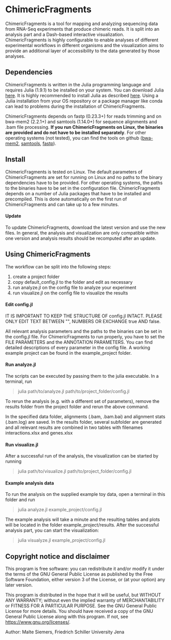 # ChimericFragments

ChimericFragments is a tool for mapping and analyzing sequencing data from RNA-Seq experiments that
produce chimeric reads. It is split into an analysis part and a Dash-based interactive visualization.
ChimericFragments is highly configurable to enable analyses of different experimental workflows in
different organisms and the visualization aims to provide an additional layer of accessibility to the
data generated by those analyses.

## Dependencies

ChimericFragments is written in the Julia programming language and requires Julia (1.9.1) to
be installed on your system. You can download Julia [here](https://julialang.org/downloads/). It is
highly recommended to install Julia as described [here](https://julialang.org/downloads/platform/).
Using a Julia installation from your OS repository or a package manager like conda can lead to
problems during the installation of ChimericFragments.

ChimericFragments depends on fastp (0.23.3+) for reads trimming and on bwa-mem2 (2.2.1+) and samtools (1.14.0+)
for sequence alignments and .bam file processing. **If you run ChimericFragments on Linux, the binaries are provided
and do not have to be installed separately**. For other operating systems (not tested), you can find the tools on 
github ([bwa-mem2](https://github.com/bwa-mem2/bwa-mem2/releases), 
    [samtools](https://github.com/samtools/samtools/releases),
    [fastp](https://github.com/OpenGene/fastp/releases)).

## Install

ChimericFragments is tested on Linux. The default parameters of ChimericFragments are set for running on Linux and no 
paths to the binary dependencies have to be provided. For other operating systems, the paths to the binaries have to 
be set in the configuration file. ChimericFragments depends on a number of Julia packages that have to be installed 
and precompiled. This is done automatically on the first run of ChimericFragments and can take up to a few minutes.

#### Update

To update ChimericFragments, download the latest version and use the new files. In general, the analysis and visualization
are only compatible within one version and analysis results should be recomputed after an update.

## Using ChimericFragments

The workflow can be split into the following steps:

1. create a project folder
3. copy default_config.jl to the folder and edit as necessary
4. run analyze.jl on the config file to analyze your experiment
5. run visualize.jl on the config file to visualize the results

#### Edit config.jl

IT IS IMPORTANT TO KEEP THE STRUCTURE OF config.jl INTACT. PLEASE ONLY EDIT TEXT BETWEEN "",
NUMBERS OR EXCHANGE true AND false.

All relevant analysis parameters and the paths to the binaries can be set in the config.jl file.
For ChimericFragments to run properly, you have to set the FILE PARAMETERS and the ANNOTATION
PARAMETERS. You can find detailed descriptions of every parameter in the config file. A working
example project can be found in the example_project folder.

#### Run analyze.jl

The scripts can be executed by passing them to the julia executable. In a terminal, run

>julia path/to/analyze.jl path/to/project_folder/config.jl

To rerun the analysis (e.g. with a different set of parameters), remove the results folder from
the project folder and rerun the above command.

In the specified data folder, alignments (.bam, .bam.bai) and alignment stats (.bam.log) are saved.
In the results folder, several subfolder are generated and all relevant results are combined in two
tables with filenames interactions.xlsx and genes.xlsx

#### Run visualize.jl

After a successful run of the analysis, the visualization can be started by running

>julia path/to/visualize.jl path/to/project_folder/config.jl

#### Example analysis data

To run the analysis on the supplied example toy data, open a terminal in this folder and run

>julia analyze.jl example_project/config.jl

The example analysis will take a minute and the resulting tables and plots will be located in the
folder example_project/results. After the successful analysis part, you can start the visualization:

>julia visualyze.jl example_project/config.jl

## Copyright notice and disclaimer

This program is free software: you can redistribute it and/or modify it under the terms of the
GNU General Public License as published by the Free Software Foundation, either version 3 of the
License, or (at your option) any later version.

This program is distributed in the hope that it will be useful, but WITHOUT ANY WARRANTY; without
even the implied warranty of MERCHANTABILITY or FITNESS FOR A PARTICULAR PURPOSE. See the
GNU General Public License for more details. You should have received a copy of the
GNU General Public License along with this program. If not, see https://www.gnu.org/licenses/.

Author: Malte Siemers, Friedrich Schiller University Jena
